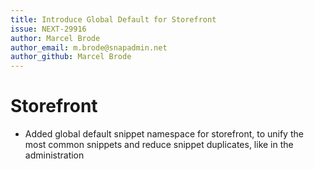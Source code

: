 ```yaml
---
title: Introduce Global Default for Storefront
issue: NEXT-29916
author: Marcel Brode
author_email: m.brode@snapadmin.net
author_github: Marcel Brode
---
```

# Storefront
* Added global default snippet namespace for storefront, to unify the most common snippets and reduce snippet duplicates, like in the administration
